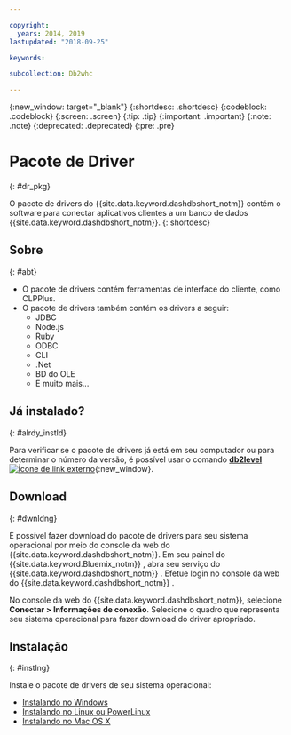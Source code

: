 ```yaml
---

copyright:
  years: 2014, 2019
lastupdated: "2018-09-25"

keywords:

subcollection: Db2whc

---
```


<!-- Attribute definitions --> 
{:new_window: target="_blank"}
{:shortdesc: .shortdesc}
{:codeblock: .codeblock}
{:screen: .screen}
{:tip: .tip}
{:important: .important}
{:note: .note}
{:deprecated: .deprecated}
{:pre: .pre}

# Pacote de Driver
{: #dr_pkg}

O pacote de drivers do {{site.data.keyword.dashdbshort_notm}} contém o software para conectar aplicativos clientes a um banco de dados {{site.data.keyword.dashdbshort_notm}}. 
{: shortdesc}

## Sobre
{: #abt}

- O pacote de drivers contém ferramentas de interface do cliente, como CLPPlus.
- O pacote de drivers também contém os drivers a seguir: 
  - JDBC
  - Node.js
  - Ruby
  - ODBC
  - CLI
  - .Net
  - BD do OLE
  - E muito mais...

## Já instalado?
{: #alrdy_instld}

Para verificar se o pacote de drivers já está em seu computador ou para determinar o número da versão, é possível usar o comando [**db2level** ![Ícone de link externo](../../../icons/launch-glyph.svg "Ícone de link externo")](https://www.ibm.com/support/knowledgecenter/SS6NHC/com.ibm.swg.im.dashdb.admin.cmd.doc/doc/r0009195.html){:new_window}.

## Download
{: #dwnldng}

É possível fazer download do pacote de drivers para seu sistema operacional por meio do console da web do {{site.data.keyword.dashdbshort_notm}}. Em seu painel do  {{site.data.keyword.Bluemix_notm}} , abra seu serviço do  {{site.data.keyword.dashdbshort_notm}} . Efetue login no console da web do  {{site.data.keyword.dashdbshort_notm}} .

No console da web do {{site.data.keyword.dashdbshort_notm}}, selecione **Conectar > Informações de conexão**. Selecione o quadro que representa seu sistema operacional para fazer download do driver apropriado.

## Instalação
{: #instlng}

Instale o pacote de drivers de seu sistema operacional:
- [ Instalando no Windows ](/docs/services/Db2whc/connecting/install_win.html)
- [ Instalando no Linux ou PowerLinux ](/docs/services/Db2whc/connecting/install_linux.html)
- [ Instalando no Mac OS X ](/docs/services/Db2whc/connecting/install_mac.html)

<!-- ## Configuring

To connect local applications or client tools to your {{site.data.keyword.dashdbshort_notm}} database, [configure your environment for your Db2 database](driver_pkg_cfg.html). -->


